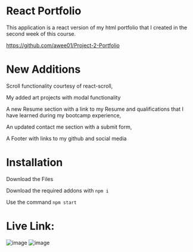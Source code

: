 # React Portfolio

This application is a react version of my html portfolio that I created in the second week of this course.

https://github.com/awee01/Project-2-Portfolio



# New Additions

Scroll functionality courtesy of react-scroll,

My added art projects with modal functionality

A new Resume section with a link to my Resume and qualifications that I have learned during my bootcamp experience, 

An updated contact me section with a submit form,

A Footer with links to my github and social media


# Installation

Download the Files

Download the required addons with 
`npm i`

Use the command `npm start`


# Live Link:

![image](https://user-images.githubusercontent.com/85651950/142716582-37c39462-4003-4a9e-9502-8743ac657062.png)
![image](https://user-images.githubusercontent.com/85651950/142716589-afb6f9a8-4c81-4ee2-bc04-4c75a382a6d8.png)










